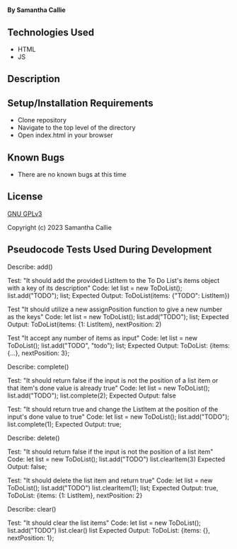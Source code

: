 # 

#### By **Samantha Callie**

#### 

## Technologies Used

* HTML
* JS

## Description


## Setup/Installation Requirements

* Clone repository
* Navigate to the top level of the directory
* Open index.html in your browser

## Known Bugs

* There are no known bugs at this time

## License

[GNU GPLv3](https://choosealicense.com/licenses/agpl-3.0/)

Copyright (c) 2023 Samantha Callie

## Pseudocode Tests Used During Development

Describe: add()

Test: "It should add the provided ListItem to the To Do List's items object with a key of its description"
Code:
let list = new ToDoList();
list.add("TODO");
list;
Expected Output: ToDoList(items: {"TODO": ListItem})

Test "It should utilize a new assignPosition function to give a new number as the keys"
Code:
let list = new ToDoList();
list.add("TODO");
list;
Expected Output: ToDoList(items: {1: ListItem}, nextPosition: 2)

Test "It accept any number of items as input"
Code:
let list = new ToDoList();
list.add("TODO", "todo");
list;
Expected Output: ToDoList: {items: {...}, nextPosition: 3};

Describe: complete()

Test: "It should return false if the input is not the position of a list item or that item's done value is already true"
Code:
let list = new ToDoList();
list.add("TODO");
list.complete(2);
Expected Output: false

Test: "It should return true and change the ListItem at the position of the input's done value to true"
Code:
let list = new ToDoList();
list.add("TODO");
list.complete(1);
Expected Output: true;

Describe: delete()

Test: "It should return false if the input is not the position of a list item"
Code:
let list = new ToDoList();
list.add("TODO")
list.clearItem(3)
Expected Output: false;

Test: "It should delete the list item and return true"
Code:
let list = new ToDoList();
list.add("TODO")
list.clearItem(1);
list;
Expected Output: true, ToDoList: {items: {1: ListItem}, nextPosition: 2}

Describe: clear()

Test: "It should clear the list items"
Code:
let list = new ToDoList();
list.add("TODO")
list.clear()
list
Expected Output: ToDoList: {items: {}, nextPosition: 1};
